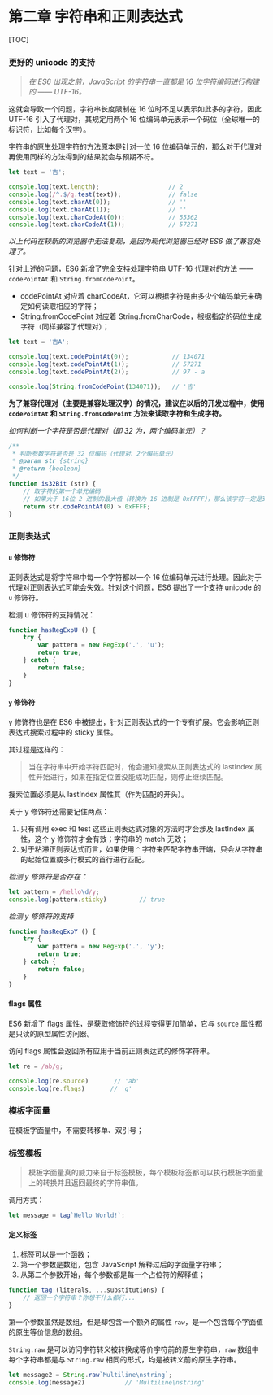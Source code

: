 # 第二章 字符串和正则表达式

[TOC]

### 更好的 unicode 的支持

> *在 ES6 出现之前，JavaScript 的字符串一直都是 16 位字符编码进行构建的 —— UTF-16。*

这就会导致一个问题，字符串长度限制在 16 位时不足以表示如此多的字符，因此 UTF-16 引入了代理对，其规定用两个 16 位编码单元表示一个码位（全球唯一的标识符，比如每个汉字）。

字符串的原生处理字符的方法原本是针对一位 16 位编码单元的，那么对于代理对再使用同样的方法得到的结果就会与预期不符。

```javascript
let text = '吉';

console.log(text.length);                   // 2
console.log(/^.$/g.test(text));             // false
console.log(text.charAt(0));                // ''
console.log(text.charAt(1));                // ''
console.log(text.charCodeAt(0));            // 55362
console.log(text.charCodeAt(1));            // 57271
```
*以上代码在较新的浏览器中无法复现，是因为现代浏览器已经对 ES6 做了兼容处理了。*

针对上述的问题，ES6 新增了完全支持处理字符串 UTF-16 代理对的方法 —— `codePointAt` 和 `String.fromCodePoint`。

* codePointAt 对应着 charCodeAt，它可以根据字符是由多少个编码单元来确定如何读取相应的字符；
* String.fromCodePoint 对应着 String.fromCharCode，根据指定的码位生成字符（同样兼容了代理对）；

```javascript
let text = '吉A';

console.log(text.codePointAt(0));            // 134071
console.log(text.codePointAt(1));            // 57271
console.log(text.codePointAt(2));            // 97 - a

console.log(String.fromCodePoint(134071));   // '吉'
```

**为了兼容代理对（主要是兼容处理汉字）的情况，建议在以后的开发过程中，使用 `codePointAt` 和 `String.fromCodePoint` 方法来读取字符和生成字符。**

*如何判断一个字符是否是代理对（即 32 为，两个编码单元）？*

```javascript
/**
 * 判断参数字符是否是 32 位编码（代理对、2个编码单元）
 * @param str {string}
 * @return {boolean}
 */
function is32Bit (str) {
    // 取字符的第一个单元编码
    // 如果大于 16位 2 进制的最大值（转换为 16 进制是 0xFFFF），那么该字符一定是32位的
    return str.codePointAt(0) > 0xFFFF;
}
```

### 正则表达式

#### `u` 修饰符

正则表达式是将字符串中每一个字符都以一个 16 位编码单元进行处理。因此对于代理对正则表达式可能会失效。针对这个问题，ES6 提出了一个支持 unicode 的 `u` 修饰符。

检测 u 修饰符的支持情况：

```javascript
function hasRegExpU () {
    try {
        var pattern = new RegExp('.', 'u');
        return true;
    } catch {
        return false;
    }
}
```

#### `y` 修饰符

y 修饰符也是在 ES6 中被提出，针对正则表达式的一个专有扩展。它会影响正则表达式搜索过程中的 sticky 属性。

其过程是这样的：
> 当在字符串中开始字符匹配时，他会通知搜索从正则表达式的 lastIndex 属性开始进行，如果在指定位置没能成功匹配，则停止继续匹配。

搜索位置必须是从 lastIndex 属性其（作为匹配的开头）。

关于 y 修饰符还需要记住两点：

1. 只有调用 exec 和 test 这些正则表达式对象的方法时才会涉及 lastIndex 属性，这个 y 修饰符才会有效；字符串的 match 无效；
2. 对于粘滞正则表达式而言，如果使用 `^` 字符来匹配字符串开端，只会从字符串的起始位置或多行模式的首行进行匹配。

*检测 y 修饰符是否存在：*
```javascript
let pattern = /hello\d/y;
console.log(pattern.sticky)         // true
```

*检测 y 修饰符的支持*
```javascript
function hasRegExpY () {
    try {
        var pattern = new RegExp('.', 'y');
        return true;
    } catch {
        return false;
    }
}
```

#### flags 属性

ES6 新增了 flags 属性，是获取修饰符的过程变得更加简单，它与 `source` 属性都是只读的原型属性访问器。

访问 flags 属性会返回所有应用于当前正则表达式的修饰字符串。

```javascript
let re = /ab/g;

console.log(re.source)       // 'ab'
console.log(re.flags)       // 'g'
```

### 模板字面量

在模板字面量中，不需要转移单、双引号；

### 标签模板

> 模板字面量真的威力来自于标签模板，每个模板标签都可以执行模板字面量上的转换并且返回最终的字符串值。

调用方式：
```javascript
let message = tag`Hello World!`;
```

#### 定义标签

1. 标签可以是一个函数；
2. 第一个参数是数组，包含 JavaScript 解释过后的字面量字符串；
3. 从第二个参数开始，每个参数都是每一个占位符的解释值；

```javascript
function tag (literals, ...substitutions) {
    // 返回一个字符串？你想干什么都行...
}
```

第一个参数虽然是数组，但是却包含一个额外的属性 `raw`，是一个包含每个字面值的原生等价信息的数组。

`String.raw` 是可以访问字符转义被转换成等价字符前的原生字符串，`raw` 数组中每个字符串都是与 `String.raw` 相同的形式，均是被转义前的原生字符串。

```javascript
let message2 = String.raw`Multiline\nstring`;
console.log(message2)           // 'Multiline\nstring'
```